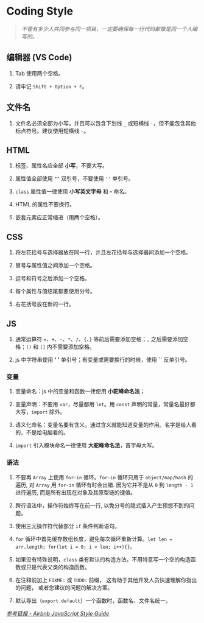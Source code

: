 # Coding Style

> *不管有多少人共同参与同一项目，一定要确保每一行代码都像是同一个人编写的。*

## 编辑器 (VS Code)

1. Tab 使用两个空格。

2. 请牢记 `Shift + Option + F`。

## 文件名

1. 文件名必须全部为小写，并且可以包含下划线 `_` 或短横线 `-`，但不能包含其他标点符号。建议使用短横线 `-`。

## HTML

1. 标签、属性名应全部 **小写**，不要大写。

2. 属性值全部使用 `""` 双引号，不要使用 `''` 单引号。

3. `class` 属性值一律使用 **小写英文字母** 和 **-** 命名。

4. HTML 的属性不要换行。

5. 嵌套元素应正常缩进（用两个空格）。

## CSS

1. 将左花括号与选择器放在同一行，并且左花括号与选择器间添加一个空格。

2. 冒号与属性值之间添加一个空格。

3. 逗号和符号之后添加一个空格。

4. 每个属性与值结尾都要使用分号。

5. 右花括号放在新的一行。

## JS

1. 通常运算符 `=`、`+`、`-`、`*`、`/`、`{`、`}` 等前后需要添加空格；`,` 之后需要添加空格；`()` 和 `[]` 内不需要添加空格。

2. js 中字符串使用 **' '** 单引号；有变量或需要换行的时候，使用 **``** 反单引号。

### 变量

1. 变量命名：js 中的变量和函数一律使用 **小驼峰命名法**；

2. 变量声明：不要用 `var`，尽量都用 `let`。用 `const` 声明的常量，常量名最好都大写，`import` 除外。

3. 语义化命名：变量名要有含义。通过含义就能知道变量的作用。名字是给人看的，不是给电脑看的。

4. `import` 引入模块命名一律使用 **大驼峰命名法**，首字母大写。

### 语法

1. 不要再 `Array` 上使用 `for-in` 循环。`for-in` 循环只用于 `object/map/hash` 的遍历, 对 `Array` 用 `for-in` 循环有时会出错. 因为它并不是从 `0` 到 `length - 1` 进行遍历, 而是所有出现在对象及其原型链的键值。

2. 跨行语法中，操作符始终写在前一行, 以免分号的隐式插入产生预想不到的问题。

3. 使用三元操作符代替部分 `if` 条件判断语句。

4. `for` 循环中首先缓存数组长度，避免每次循环重新计算。`let len = arr.length; for(let i = 0; i < len; i++){}`。

5. 如果没有特殊说明，`class` 类有默认的构造方法。不用特意写一个空的构造函数或只是代表父类的构造函数。

6. 在注释前加上 `FIXME:` 或 `TODO:` 前缀， 这有助于其他开发人员快速理解你指出的问题， 或者您建议的问题的解决方案。

7. 默认导出（`export default`）一个函数时，函数名、文件名统一。

[*参考链接 - Airbnb JavaScript Style Guide*](https://github.com/airbnb/javascript)